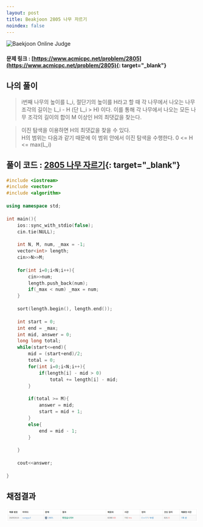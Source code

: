 ```yaml
---
layout: post
title: Beakjoon 2805 나무 자르기
noindex: false
---
```


![Baekjoon Online Judge](https://onlinejudgeimages.s3-ap-northeast-1.amazonaws.com/images/boj-og-1200.png)

#### 문제 링크 : [https://www.acmicpc.net/problem/2805](https://www.acmicpc.net/problem/2805){: target="_blank"}


## 나의 풀이
> i번째 나무의 높이를 L_i, 절단기의 높이를 H라고 할 때 각 나무에서 나오는 나무 조각의 길이는 L_i - H (단 L_i > H) 이다. 이를 통해 각 나무에서 나오는 모든 나무 조각의 길이의 합이 M 이상인 H의 최댓값을 찾는다.            

> 이진 탐색을 이용하면 H의 최댓값을 찾을 수 있다.            
H의 범위는 다음과 같기 때문에 이 범위 안에서 이진 탐색을 수행한다. 0 <= H <= max(L_i) 


## 풀이 코드 : [2805 나무 자르기](https://github.com/sun-pyo/algorithm/blob/main/Beakjoon/2805.cpp){: target="_blank"}

```c++
#include <iostream>
#include <vector>
#include <algorithm>

using namespace std;

int main(){
    ios::sync_with_stdio(false);
    cin.tie(NULL);

    int N, M, num, _max = -1;
    vector<int> length;
    cin>>N>>M;

    for(int i=0;i<N;i++){
        cin>>num;
        length.push_back(num);
        if(_max < num) _max = num;
    }

    sort(length.begin(), length.end());

    int start = 0;
    int end = _max;
    int mid, answer = 0;
    long long total;
    while(start<=end){
        mid = (start+end)/2;
        total = 0;
        for(int i=0;i<N;i++){
            if(length[i] - mid > 0)
                total += length[i] - mid;
        }

        if(total >= M){
            answer = mid;
            start = mid + 1;
        }
        else{
            end = mid - 1;
        }
        
    }

    cout<<answer;

}
```


## 채점결과
![49993](\algorithm\img\beakjoon_2805.PNG)